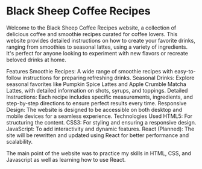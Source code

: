 # Black Sheep Coffee Recipes
Welcome to the Black Sheep Coffee Recipes website, a collection of delicious coffee and smoothie recipes curated for coffee lovers. This website provides detailed instructions on how to create your favorite drinks, ranging from smoothies to seasonal lattes, using a variety of ingredients. It's perfect for anyone looking to experiment with new flavors or recreate beloved drinks at home.

Features
Smoothie Recipes: A wide range of smoothie recipes with easy-to-follow instructions for preparing refreshing drinks.
Seasonal Drinks: Explore seasonal favorites like Pumpkin Spice Lattes and Apple Crumble Matcha Lattes, with detailed information on shots, syrups, and toppings.
Detailed Instructions: Each recipe includes specific measurements, ingredients, and step-by-step directions to ensure perfect results every time.
Responsive Design: The website is designed to be accessible on both desktop and mobile devices for a seamless experience.
Technologies Used
HTML5: For structuring the content.
CSS3: For styling and ensuring a responsive design.
JavaScript: To add interactivity and dynamic features.
React (Planned): The site will be rewritten and updated using React for better performance and scalability.

The main point of the website was to practice my skills in HTML, CSS, and Javascript as well as learning how to use React.
